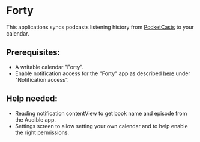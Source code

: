 # Forty

This applications syncs podcasts listening history from [PocketCasts](http://www.shiftyjelly.com/pocketcasts) to your calendar.

## Prerequisites: 
- A writable calendar "Forty".
- Enable notification access for the "Forty" app as described [here](https://support.google.com/nexus/answer/6111294) under "Notification access".

## Help needed:
- Reading notification contentView to get book name and episode from the Audible app.
- Settings screen to allow setting your own calendar and to help enable the right permissions.
